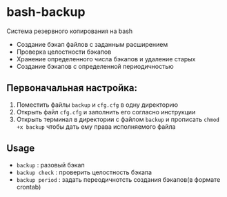 # bash-backup
Система резервного копирования на bash

* Создание бэкап файлов с заданным расширением 
* Проверка целостности бэкапов
* Хранение определенного числа бэкапов и удаление старых
* Создание бэкапов с определенной периодичностью

## Первоначальная настройка:
1. Поместить файлы `backup` и `cfg.cfg` в одну директорию
2. Открыть файл `cfg.cfg` и заполнить его согласно инструкции
3. Открыть терминал в директории с файлом  `backup` и прописать `chmod +x backup` чтобы дать ему права исполняемого файла

## Usage
* `backup` : разовый бэкап
* `backup check` : проверить целостность бэкапа
* `backup period` : задать переодичнотсть создания бэкапов(в формате crontab)

